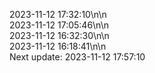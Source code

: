 2023-11-12 17:32:10\n\n  
2023-11-12 17:05:46\n\n  
2023-11-12 16:32:30\n\n  
2023-11-12 16:18:41\n\n  
Next update: 2023-11-12 17:57:10
